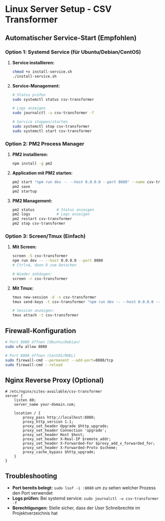 # Linux Server Setup - CSV Transformer

## Automatischer Service-Start (Empfohlen)

### Option 1: Systemd Service (für Ubuntu/Debian/CentOS)

1. **Service installieren:**
   ```bash
   chmod +x install-service.sh
   ./install-service.sh
   ```

2. **Service-Management:**
   ```bash
   # Status prüfen
   sudo systemctl status csv-transformer
   
   # Logs anzeigen
   sudo journalctl -u csv-transformer -f
   
   # Service stoppen/starten
   sudo systemctl stop csv-transformer
   sudo systemctl start csv-transformer
   ```

### Option 2: PM2 Process Manager

1. **PM2 installieren:**
   ```bash
   npm install -g pm2
   ```

2. **Application mit PM2 starten:**
   ```bash
   pm2 start "npm run dev -- --host 0.0.0.0 --port 8080" --name csv-transformer
   pm2 save
   pm2 startup
   ```

3. **PM2 Management:**
   ```bash
   pm2 status          # Status anzeigen
   pm2 logs            # Logs anzeigen
   pm2 restart csv-transformer
   pm2 stop csv-transformer
   ```

### Option 3: Screen/Tmux (Einfach)

1. **Mit Screen:**
   ```bash
   screen -S csv-transformer
   npm run dev -- --host 0.0.0.0 --port 8080
   # Ctrl+A, dann D zum Detachen
   
   # Wieder anhängen:
   screen -r csv-transformer
   ```

2. **Mit Tmux:**
   ```bash
   tmux new-session -d -s csv-transformer
   tmux send-keys -t csv-transformer "npm run dev -- --host 0.0.0.0 --port 8080" Enter
   
   # Session anzeigen:
   tmux attach -t csv-transformer
   ```

## Firewall-Konfiguration

```bash
# Port 8080 öffnen (Ubuntu/Debian)
sudo ufw allow 8080

# Port 8080 öffnen (CentOS/RHEL)
sudo firewall-cmd --permanent --add-port=8080/tcp
sudo firewall-cmd --reload
```

## Nginx Reverse Proxy (Optional)

```nginx
# /etc/nginx/sites-available/csv-transformer
server {
    listen 80;
    server_name your-domain.com;

    location / {
        proxy_pass http://localhost:8080;
        proxy_http_version 1.1;
        proxy_set_header Upgrade $http_upgrade;
        proxy_set_header Connection 'upgrade';
        proxy_set_header Host $host;
        proxy_set_header X-Real-IP $remote_addr;
        proxy_set_header X-Forwarded-For $proxy_add_x_forwarded_for;
        proxy_set_header X-Forwarded-Proto $scheme;
        proxy_cache_bypass $http_upgrade;
    }
}
```

## Troubleshooting

- **Port bereits belegt:** `sudo lsof -i :8080` um zu sehen welcher Prozess den Port verwendet
- **Logs prüfen:** Bei systemd service: `sudo journalctl -u csv-transformer -f`
- **Berechtigungen:** Stelle sicher, dass der User Schreibrechte im Projektverzeichnis hat
